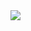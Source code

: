 <a href="https://github.com/anuraghazra/convoychat">
  <img align="center" src="https://github-readme-stats.vercel.app/api/top-langs/?username=aliyeysides&layout=compact&theme=dark&langs_count=10&hide=css,scss,html,vue,coffeescript,c%23,rust,makefile,ruby&hide_title=false" />
</a>
